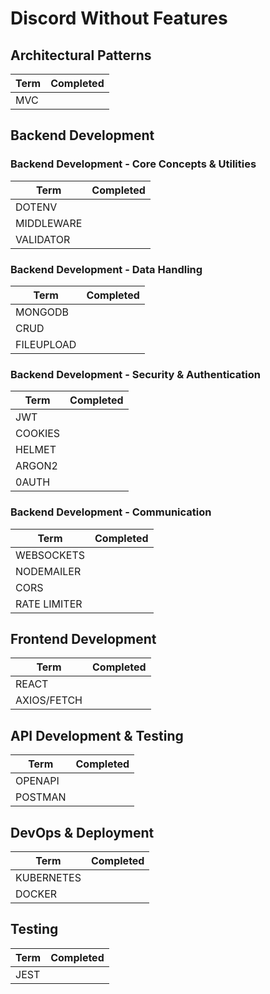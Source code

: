 # Discord Without Features

## **Architectural Patterns**

| Term    | Completed |
|---------|-----------|
| MVC     |           |

## **Backend Development**

### **Backend Development - Core Concepts & Utilities**

| Term       | Completed |
|------------|-----------|
| DOTENV     |           |
| MIDDLEWARE |           |
| VALIDATOR  |           |

### **Backend Development - Data Handling**

| Term       | Completed |
|------------|-----------|
| MONGODB    |           |
| CRUD       |           |
| FILEUPLOAD |           |

### **Backend Development - Security & Authentication**

| Term         | Completed |
|--------------|-----------|
| JWT          |           |
| COOKIES      |           |
| HELMET       |           |
| ARGON2       |           |
| 0AUTH        |           |

### **Backend Development - Communication**

| Term         | Completed |
|--------------|-----------|
| WEBSOCKETS   |           |
| NODEMAILER   |           |
| CORS         |           |
| RATE LIMITER |           |

## **Frontend Development**

| Term        | Completed |
|-------------|-----------|
| REACT       |           |
| AXIOS/FETCH |           |

## **API Development & Testing**

| Term    | Completed |
|---------|-----------|
| OPENAPI |           |
| POSTMAN |           |

## **DevOps & Deployment**

| Term       | Completed |
|------------|-----------|
| KUBERNETES |           |
| DOCKER     |           |

## **Testing**

| Term | Completed |
|------|-----------|
| JEST |           |
